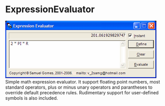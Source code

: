 # ExpressionEvaluator
![Screenshot](screenshot.gif)  
Simple math expression evaluator.
It support floating point numbers, most standard operators, plus or minus unary operators and parantheses to override default precedence rules. Rudimentary support for user-defined symbols is also included.
